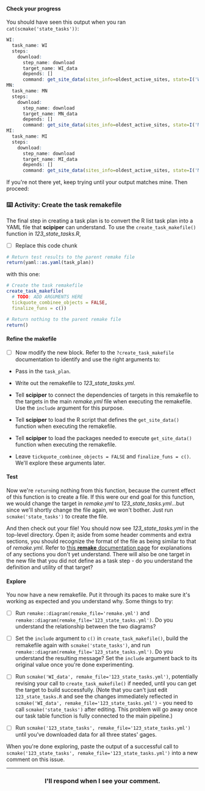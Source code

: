 #### Check your progress

You should have seen this output when you ran `cat(scmake('state_tasks'))`:

```r
WI:
  task_name: WI
  steps:
    download:
      step_name: download
      target_name: WI_data
      depends: []
      command: get_site_data(sites_info=oldest_active_sites, state=I('WI'), parameter=parameter)
MN:
  task_name: MN
  steps:
    download:
      step_name: download
      target_name: MN_data
      depends: []
      command: get_site_data(sites_info=oldest_active_sites, state=I('MN'), parameter=parameter)
MI:
  task_name: MI
  steps:
    download:
      step_name: download
      target_name: MI_data
      depends: []
      command: get_site_data(sites_info=oldest_active_sites, state=I('MI'), parameter=parameter)
```

If you're not there yet, keep trying until your output matches mine. Then proceed: 

### :keyboard: Activity: Create the task remakefile

The final step in creating a task plan is to convert the R list task plan into a YAML file that **scipiper** can understand. To use the `create_task_makefile()` function in *123_state_tasks.R*,

- [ ] Replace this code chunk
```r
# Return test results to the parent remake file
return(yaml::as.yaml(task_plan))
```
with this one:
```r
# Create the task remakefile
create_task_makefile(
  # TODO: ADD ARGUMENTS HERE
  tickquote_combinee_objects = FALSE,
  finalize_funs = c())

# Return nothing to the parent remake file
return()
```

#### Refine the makefile

- [ ] Now modify the new block. Refer to the `?create_task_makefile` documentation to identify and use the right arguments to:

* Pass in the `task_plan`.

* Write out the remakefile to *123_state_tasks.yml*.

* Tell **scipiper** to connect the dependencies of targets in this remakefile to the targets in the main *remake.yml* file when executing the remakefile. Use the `include` argument for this purpose.

* Tell **scipiper** to load the R script that defines the `get_site_data()` function when executing the remakefile.

* Tell **scipiper** to load the packages needed to execute `get_site_data()` function when executing the remakefile.

* Leave `tickquote_combinee_objects = FALSE` and `finalize_funs = c()`. We'll explore these arguments later.

#### Test

Now we're `return`ing nothing from this function, because the current effect of this function is to create a file. If this were our end goal for this function, we would change the target in *remake.yml* to *123_state_tasks.yml*...but since we'll shortly change the file again, we won't bother. Just run `scmake('state_tasks')` to create the file.

And then check out your file! You should now see *123_state_tasks.yml* in the top-level directory. Open it; aside from some header comments and extra sections, you should recognize the format of the file as being similar to that of *remake.yml*. Refer to [this **remake** documentation page](https://github.com/richfitz/remake/blob/master/doc/format.md) for explanations of any sections you don't yet understand. There will also be one target in the new file that you did not define as a task step - do you understand the definition and utility of that target?

#### Explore

You now have a new remakefile. Put it through its paces to make sure it's working as expected and you understand why. Some things to try:

- [ ] Run `remake::diagram(remake_file='remake.yml')` and `remake::diagram(remake_file='123_state_tasks.yml')`. Do you understand the relationship between the two diagrams?

- [ ] Set the `include` argument to `c()` in `create_task_makefile()`, build the remakefile again with `scmake('state_tasks')`, and run `remake::diagram(remake_file='123_state_tasks.yml')`. Do you understand the resulting message? Set the `include` argument back to its original value once you're done experimenting.

- [ ] Run `scmake('WI_data', remake_file='123_state_tasks.yml')`, potentially revising your call to `create_task_makefile()` if needed, until you can get the target to build successfully. (Note that you can't just edit `123_state_tasks.R` and see the changes immediately reflected in `scmake('WI_data', remake_file='123_state_tasks.yml')` - you need to call `scmake('state_tasks')` after editing. This problem will go away once our task table function is fully connected to the main pipeline.)

- [ ] Run `scmake('123_state_tasks', remake_file='123_state_tasks.yml')` until you've downloaded data for all three states' gages.

When you're done exploring, paste the output of a successful call to `scmake('123_state_tasks', remake_file='123_state_tasks.yml')` into a new comment on this issue.

<hr><h3 align="center">I'll respond when I see your comment.</h3>
